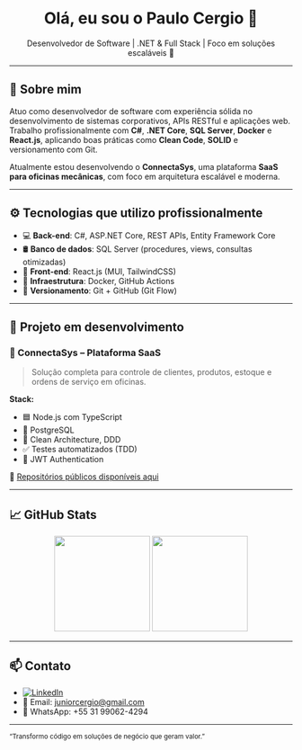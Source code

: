 <h1 align="center">Olá, eu sou o Paulo Cergio 👋</h1>

<p align="center">
  Desenvolvedor de Software | .NET & Full Stack | Foco em soluções escaláveis 🚀
</p>

---

## 💼 Sobre mim

Atuo como desenvolvedor de software com experiência sólida no desenvolvimento de sistemas corporativos, APIs RESTful e aplicações web. Trabalho profissionalmente com **C#**, **.NET Core**, **SQL Server**, **Docker** e **React.js**, aplicando boas práticas como **Clean Code**, **SOLID** e versionamento com Git.

Atualmente estou desenvolvendo o **ConnectaSys**, uma plataforma **SaaS para oficinas mecânicas**, com foco em arquitetura escalável e moderna.

---

## ⚙️ Tecnologias que utilizo profissionalmente

- 💻 **Back-end**: C#, ASP.NET Core, REST APIs, Entity Framework Core
- 🛢️ **Banco de dados**: SQL Server (procedures, views, consultas otimizadas)
- 🎨 **Front-end**: React.js (MUI, TailwindCSS)
- 🐳 **Infraestrutura**: Docker, GitHub Actions
- 🔁 **Versionamento**: Git + GitHub (Git Flow)

---

## 🚧 Projeto em desenvolvimento

### 🔷 ConnectaSys – Plataforma SaaS
> Solução completa para controle de clientes, produtos, estoque e ordens de serviço em oficinas.

**Stack:**
- 🟦 Node.js com TypeScript
- 🐘 PostgreSQL
- 🧠 Clean Architecture, DDD
- ✅ Testes automatizados (TDD)
- 🔐 JWT Authentication

📂 [Repositórios públicos disponíveis aqui](https://github.com/Paulocergio)

---

## 📈 GitHub Stats

<div align="center">
  <img height="170em" src="https://github-readme-stats.vercel.app/api?username=Paulocergio&show_icons=true&theme=dark&include_all_commits=true&count_private=true"/>
  <img height="170em" src="https://github-readme-stats.vercel.app/api/top-langs/?username=Paulocergio&layout=compact&langs_count=7&theme=dark"/>
</div>

---

## 📫 Contato

- [![LinkedIn](https://img.shields.io/badge/-LinkedIn-blue?style=flat-square&logo=linkedin)](https://www.linkedin.com/in/paulo-cergio-300926152/)
- 📧 Email: juniorcergio@gmail.com  
- 📱 WhatsApp: +55 31 99062-4294

---

<sub>“Transformo código em soluções de negócio que geram valor.”</sub>
